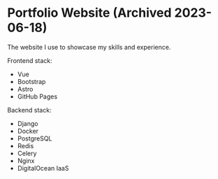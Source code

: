 # Portfolio Website (Archived 2023-06-18)

The website I use to showcase my skills and experience.

Frontend stack:
- Vue
- Bootstrap
- Astro
- GitHub Pages

Backend stack:
- Django
- Docker
- PostgreSQL
- Redis
- Celery
- Nginx
- DigitalOcean IaaS
